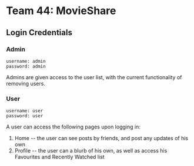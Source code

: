 # Team 44: MovieShare

## Login Credentials

### Admin
```
username: admin
password: admin
```

Admins are given access to the user list, with the current functionality of removing users.

### User
```
username: user
password: user
```
A user can access the following pages upon logging in:

1. Home -- the user can see posts by friends, and post any updates of his own
2. Profile -- the user can a blurb of his own, as well as access his Favourites and Recently Watched list
